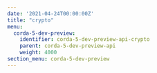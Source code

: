 ```yaml
---
date: '2021-04-24T00:00:00Z'
title: "crypto"
menu:
  corda-5-dev-preview:
    identifier: corda-5-dev-preview-api-crypto
    parent: corda-5-dev-preview-api
    weight: 4000
section_menu: corda-5-dev-preview
---
```

